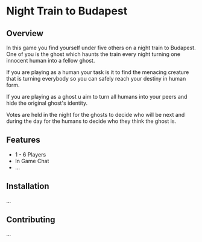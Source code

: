 # Night Train to Budapest

## Overview

In this game you find yourself under five others on a night train to Budapest. One of you is the ghost which haunts the train every night turning one innocent human into a fellow ghost.

If you are playing as a human your task is it to find the menacing creature that is turning everybody so you can safely reach your destiny in human form.

If you are playing as a ghost u aim to turn all humans into your peers and hide the original ghost's identity.

Votes are held in the night for the ghosts to decide who will be next and during the day for the humans to decide who they think the ghost is.



## Features
* 1 - 6 Players
* In Game Chat
* ...

## Installation
...

## Contributing
...


